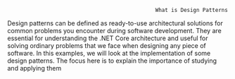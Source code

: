                                                    What is Design Patterns
Design patterns can be defined as ready-to-use architectural solutions for common problems you encounter during software development.
They are essential for understanding the .NET Core architecture and useful for solving ordinary problems that we face when designing any piece of software.
In this examples, we will look at the implementation of some design patterns. The focus here is to explain the importance of studying and applying them
